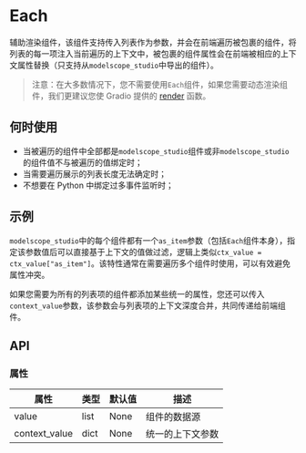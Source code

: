 # Each

辅助渲染组件，该组件支持传入列表作为参数，并会在前端遍历被包裹的组件，将列表的每一项注入当前遍历的上下文中，被包裹的组件属性会在前端被相应的上下文属性替换（只支持从`modelscope_studio`中导出的组件）。

> 注意：在大多数情况下，您不需要使用`Each`组件，如果您需要动态渲染组件，我们更建议您使 Gradio 提供的 [render](https://www.gradio.app/docs/gradio/render) 函数。

## 何时使用

- 当被遍历的组件中全部都是`modelscope_studio`组件或非`modelscope_studio`的组件值不与被遍历的值绑定时；
- 当需要遍历展示的列表长度无法确定时；
- 不想要在 Python 中绑定过多事件监听时；

## 示例

<demo name="basic"></demo>

`modelscope_studio`中的每个组件都有一个`as_item`参数（包括`Each`组件本身），指定该参数值后可以直接基于上下文的值做过滤，逻辑上类似`ctx_value = ctx_value["as_item"]`。该特性通常在需要遍历多个组件时使用，可以有效避免属性冲突。

<demo name="use_as_item" title="使用 as_item 参数"></demo>

如果您需要为所有的列表项的组件都添加某些统一的属性，您还可以传入`context_value`参数，该参数会与列表项的上下文深度合并，共同传递给前端组件。

<demo name="use_context_value" title="使用 context_value 参数"></demo>

## API

### 属性

| 属性          | 类型 | 默认值 | 描述             |
| ------------- | ---- | ------ | ---------------- |
| value         | list | None   | 组件的数据源     |
| context_value | dict | None   | 统一的上下文参数 |
